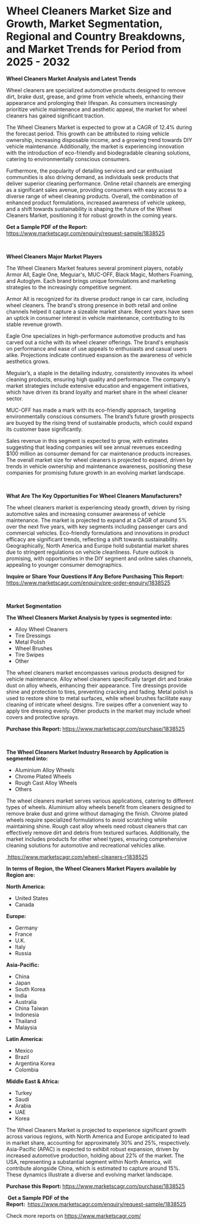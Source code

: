 <p><h1>Wheel Cleaners Market Size and Growth, Market Segmentation, Regional and Country Breakdowns, and Market Trends for Period from 2025 -  2032</h1></p><p><strong>Wheel Cleaners Market Analysis and Latest Trends</strong></p>
<p><p>Wheel cleaners are specialized automotive products designed to remove dirt, brake dust, grease, and grime from vehicle wheels, enhancing their appearance and prolonging their lifespan. As consumers increasingly prioritize vehicle maintenance and aesthetic appeal, the market for wheel cleaners has gained significant traction. </p><p>The Wheel Cleaners Market is expected to grow at a CAGR of 12.4% during the forecast period. This growth can be attributed to rising vehicle ownership, increasing disposable income, and a growing trend towards DIY vehicle maintenance. Additionally, the market is experiencing innovation with the introduction of eco-friendly and biodegradable cleaning solutions, catering to environmentally conscious consumers. </p><p>Furthermore, the popularity of detailing services and car enthusiast communities is also driving demand, as individuals seek products that deliver superior cleaning performance. Online retail channels are emerging as a significant sales avenue, providing consumers with easy access to a diverse range of wheel cleaning products. Overall, the combination of enhanced product formulations, increased awareness of vehicle upkeep, and a shift towards sustainability is shaping the future of the Wheel Cleaners Market, positioning it for robust growth in the coming years.</p></p>
<p><strong>Get a Sample PDF of the Report:&nbsp;</strong> <a href="https://www.marketscagr.com/enquiry/request-sample/1838525?utm_campaign=2468&utm_medium=2&utm_source=Github&utm_content=ia&utm_term=02042025&utm_id=wheel-cleaners">https://www.marketscagr.com/enquiry/request-sample/1838525</a></p>
<p>&nbsp;</p>
<p><strong>Wheel Cleaners Major Market Players</strong></p>
<p><p>The Wheel Cleaners Market features several prominent players, notably Armor All, Eagle One, Meguiar's, MUC-OFF, Black Magic, Mothers Foaming, and Autoglym. Each brand brings unique formulations and marketing strategies to the increasingly competitive segment.</p><p>Armor All is recognized for its diverse product range in car care, including wheel cleaners. The brand's strong presence in both retail and online channels helped it capture a sizeable market share. Recent years have seen an uptick in consumer interest in vehicle maintenance, contributing to its stable revenue growth.</p><p>Eagle One specializes in high-performance automotive products and has carved out a niche with its wheel cleaner offerings. The brand's emphasis on performance and ease of use appeals to enthusiasts and casual users alike. Projections indicate continued expansion as the awareness of vehicle aesthetics grows.</p><p>Meguiar’s, a staple in the detailing industry, consistently innovates its wheel cleaning products, ensuring high quality and performance. The company's market strategies include extensive education and engagement initiatives, which have driven its brand loyalty and market share in the wheel cleaner sector.</p><p>MUC-OFF has made a mark with its eco-friendly approach, targeting environmentally conscious consumers. The brand’s future growth prospects are buoyed by the rising trend of sustainable products, which could expand its customer base significantly.</p><p>Sales revenue in this segment is expected to grow, with estimates suggesting that leading companies will see annual revenues exceeding $100 million as consumer demand for car maintenance products increases. The overall market size for wheel cleaners is projected to expand, driven by trends in vehicle ownership and maintenance awareness, positioning these companies for promising future growth in an evolving market landscape.</p></p>
<p>&nbsp;</p>
<p><strong>What Are The Key Opportunities For Wheel Cleaners Manufacturers?</strong></p>
<p><p>The wheel cleaners market is experiencing steady growth, driven by rising automotive sales and increasing consumer awareness of vehicle maintenance. The market is projected to expand at a CAGR of around 5% over the next five years, with key segments including passenger cars and commercial vehicles. Eco-friendly formulations and innovations in product efficacy are significant trends, reflecting a shift towards sustainability. Geographically, North America and Europe hold substantial market shares due to stringent regulations on vehicle cleanliness. Future outlook is promising, with opportunities in the DIY segment and online sales channels, appealing to younger consumer demographics.</p></p>
<p><strong>Inquire or Share Your Questions If Any Before Purchasing This Report:</strong> <a href="https://www.marketscagr.com/enquiry/pre-order-enquiry/1838525?utm_campaign=2468&utm_medium=2&utm_source=Github&utm_content=ia&utm_term=02042025&utm_id=wheel-cleaners">https://www.marketscagr.com/enquiry/pre-order-enquiry/1838525</a></p>
<p>&nbsp;</p>
<p><strong>Market Segmentation</strong></p>
<p><strong>The Wheel Cleaners Market Analysis by types is segmented into:</strong></p>
<p><ul><li>Alloy Wheel Cleaners</li><li>Tire Dressings</li><li>Metal Polish</li><li>Wheel Brushes</li><li>Tire Swipes</li><li>Other</li></ul></p>
<p><p>The wheel cleaners market encompasses various products designed for vehicle maintenance. Alloy wheel cleaners specifically target dirt and brake dust on alloy wheels, enhancing their appearance. Tire dressings provide shine and protection to tires, preventing cracking and fading. Metal polish is used to restore shine to metal surfaces, while wheel brushes facilitate easy cleaning of intricate wheel designs. Tire swipes offer a convenient way to apply tire dressing evenly. Other products in the market may include wheel covers and protective sprays.</p></p>
<p><strong>Purchase this Report:&nbsp;</strong><a href="https://www.marketscagr.com/purchase/1838525?utm_campaign=2468&utm_medium=2&utm_source=Github&utm_content=ia&utm_term=02042025&utm_id=wheel-cleaners">https://www.marketscagr.com/purchase/1838525</a></p>
<p>&nbsp;</p>
<p><strong>The Wheel Cleaners Market Industry Research by Application is segmented into:</strong></p>
<p><ul><li>Aluminium Alloy Wheels</li><li>Chrome Plated Wheels</li><li>Rough Cast Alloy Wheels</li><li>Others</li></ul></p>
<p><p>The wheel cleaners market serves various applications, catering to different types of wheels. Aluminium alloy wheels benefit from cleaners designed to remove brake dust and grime without damaging the finish. Chrome plated wheels require specialized formulations to avoid scratching while maintaining shine. Rough cast alloy wheels need robust cleaners that can effectively remove dirt and debris from textured surfaces. Additionally, the market includes products for other wheel types, ensuring comprehensive cleaning solutions for automotive and recreational vehicles alike.</p></p>
<p><a href="https://www.marketscagr.com/wheel-cleaners-r1838525?utm_campaign=2468&utm_medium=2&utm_source=Github&utm_content=ia&utm_term=02042025&utm_id=wheel-cleaners">&nbsp;https://www.marketscagr.com/wheel-cleaners-r1838525</a></p>
<p><strong>In terms of Region, the Wheel Cleaners Market Players available by Region are:</strong></p>
<p>
    <p> <strong> North America: </strong>
        <ul>
            <li>United States</li>
            <li>Canada</li>
        </ul>
        </p> 
    <p> <strong> Europe: </strong>
        <ul>
            <li>Germany</li>
            <li>France</li>
            <li>U.K.</li>
            <li>Italy</li>
            <li>Russia</li>
        </ul>
        </p> 
    <p> <strong> Asia-Pacific: </strong>
        <ul>
            <li>China</li>
            <li>Japan</li>
            <li>South Korea</li>
            <li>India</li>
            <li>Australia</li>
            <li>China Taiwan</li>
            <li>Indonesia</li>
            <li>Thailand</li>
            <li>Malaysia</li>
        </ul>
        </p> 
    <p> <strong> Latin America: </strong>
        <ul>
            <li>Mexico</li>
            <li>Brazil</li>
            <li>Argentina Korea</li>
            <li>Colombia</li>
        </ul>
        </p> 
    <p> <strong> Middle East & Africa: </strong>
        <ul>
            <li>Turkey</li>
            <li>Saudi</li>
            <li>Arabia</li>
            <li>UAE</li>
            <li>Korea</li>
        </ul>
    </p>
    </p>
<p><p>The Wheel Cleaners Market is projected to experience significant growth across various regions, with North America and Europe anticipated to lead in market share, accounting for approximately 30% and 25%, respectively. Asia-Pacific (APAC) is expected to exhibit robust expansion, driven by increased automotive production, holding about 22% of the market. The USA, representing a substantial segment within North America, will contribute alongside China, which is estimated to capture around 15%. These dynamics illustrate a diverse and evolving market landscape.</p></p>
<p><strong>Purchase this Report: </strong><a href="https://www.marketscagr.com/purchase/1838525?utm_campaign=2468&utm_medium=2&utm_source=Github&utm_content=ia&utm_term=02042025&utm_id=wheel-cleaners">https://www.marketscagr.com/purchase/1838525</a></p>
<p>&nbsp;<strong>Get a Sample PDF of the Report:&nbsp;&nbsp;</strong><a href="https://www.marketscagr.com/enquiry/request-sample/1838525?utm_campaign=2468&utm_medium=2&utm_source=Github&utm_content=ia&utm_term=02042025&utm_id=wheel-cleaners">https://www.marketscagr.com/enquiry/request-sample/1838525</a></p>
<p><strong></strong></p>
<p>Check more reports on <a href="https://www.marketscagr.com/?utm_campaign=2468&utm_medium=2&utm_source=Github&utm_content=ia&utm_term=02042025&utm_id=wheel-cleaners">https://www.marketscagr.com/</a></p>